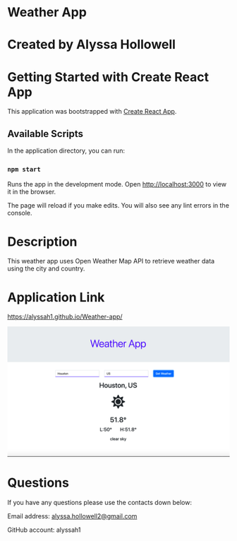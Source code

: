 # Weather App

# Created by Alyssa Hollowell

# Getting Started with Create React App

This application was bootstrapped with [Create React App](https://github.com/facebook/create-react-app).

## Available Scripts

In the application directory, you can run:

### `npm start`

Runs the app in the development mode.
Open [http://localhost:3000](http://localhost:3000) to view it in the browser.

The page will reload if you make edits.
You will also see any lint errors in the console.

# Description
This weather app uses Open Weather Map API to retrieve weather data using the city and country.

# Application Link
https://alyssah1.github.io/Weather-app/

![screenshot](/src/images/weather.png)

# Questions
If you have any questions please use the contacts down below:

Email address: alyssa.hollowell2@gmail.com

GitHub account: alyssah1
